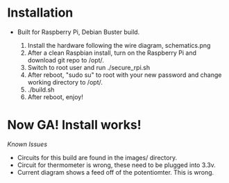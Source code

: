 # Installation

* Built for Raspberry Pi, Debian Buster build.

    1)  Install the hardware following the wire diagram, schematics.png
    2)  After a clean Raspbian install, turn on the Raspberry Pi and download git repo to /opt/.
    3)  Switch to root user and run ./secure_rpi.sh
    4)  After reboot, "sudo su" to root with your new password and change working directory to /opt/.
    5)  ./build.sh
    6)  After reboot, enjoy!

# Now GA! Install works!

*Known Issues*
* Circuits for this build are found in the images/ directory.
* Circuit for thermometer is wrong, these need to be plugged into 3.3v.
* Current diagram shows a feed off of the potentiomter. This is wrong.
